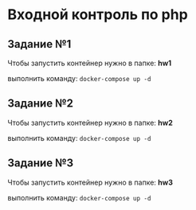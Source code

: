 # Входной контроль по php

## Задание №1
Чтобы запустить контейнер нужно в папке: **hw1**

выполнить команду: `docker-compose up -d`

## Задание №2
Чтобы запустить контейнер нужно в папке: **hw2**

выполнить команду: `docker-compose up -d`

## Задание №3
Чтобы запустить контейнер нужно в папке: **hw3**

выполнить команду: `docker-compose up -d`

